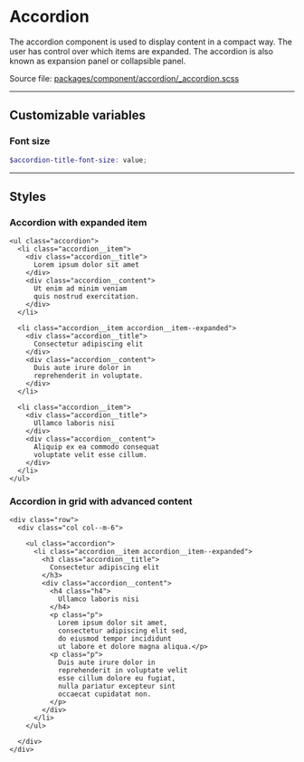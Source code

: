# Accordion
The accordion component is used to display content in a compact way. The user has control over which items are expanded. The accordion is also known as expansion panel or collapsible panel.

Source file: [packages/component/accordion/_accordion.scss](https://github.com/kpn/kpn-style/blob/master/packages/component/accordion/_accordion.scss)

---

## Customizable variables

### Font size
```scss
$accordion-title-font-size: value;
```

---

## Styles

### Accordion with expanded item
```html*example="accordion"
<ul class="accordion">
  <li class="accordion__item">
    <div class="accordion__title">
      Lorem ipsum dolor sit amet
    </div>
    <div class="accordion__content">
      Ut enim ad minim veniam
      quis nostrud exercitation. 
    </div>
  </li>

  <li class="accordion__item accordion__item--expanded">
    <div class="accordion__title">
      Consectetur adipiscing elit
    </div>
    <div class="accordion__content">
      Duis aute irure dolor in
      reprehenderit in voluptate.
    </div>
  </li>

  <li class="accordion__item">
    <div class="accordion__title">
      Ullamco laboris nisi
    </div>
    <div class="accordion__content">
      Aliquip ex ea commodo consequat
      voluptate velit esse cillum.
    </div>
  </li>
</ul>
```

### Accordion in grid with advanced content
```html*example="accordion"
<div class="row">
  <div class="col col--m-6">
    
    <ul class="accordion">
      <li class="accordion__item accordion__item--expanded">
        <h3 class="accordion__title">
          Consectetur adipiscing elit
        </h3>
        <div class="accordion__content">
          <h4 class="h4">
            Ullamco laboris nisi
          </h4>
          <p class="p">
            Lorem ipsum dolor sit amet, 
            consectetur adipiscing elit sed, 
            do eiusmod tempor incididunt
            ut labore et dolore magna aliqua.</p>
          <p class="p">
            Duis aute irure dolor in 
            reprehenderit in voluptate velit 
            esse cillum dolore eu fugiat, 
            nulla pariatur excepteur sint 
            occaecat cupidatat non. 
          </p>          
        </div>
      </li>
    </ul>
  
  </div>
</div>

```

